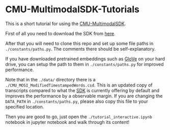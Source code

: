 # CMU-MultimodalSDK-Tutorials

This is a short tutorial for using the [CMU-MultimodalSDK](https://github.com/A2Zadeh/CMU-MultimodalSDK).

First of all you need to download the SDK from [here](https://github.com/A2Zadeh/CMU-MultimodalSDK).

After that you will need to clone this repo and set up some file paths in `./constants/paths.py`. The comments there should be self-explanatory.

If you have downloaded pretrained embeddings such as [GloVe](https://nlp.stanford.edu/projects/glove/) on your hard drive, you can setup the path to them in `./constants/paths.py` for improved performance.

Note that in the `./data/` directory there is a `./CMU_MOSI_ModifiedTimestampedWords.csd`. This is an updated copy of transcripts compared to what the [SDK](https://github.com/A2Zadeh/CMU-MultimodalSDK) is currently offering by default and improves the performance by a observable margin. If you are changing the `DATA_PATH` in `./constants/paths.py`, please also copy this file to your specified location.

Then you are good to go, just open the `./tutorial_interactive.ipynb` notebook in jupyter notebook and walk through its content!
